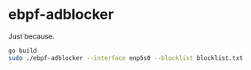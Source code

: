 # ebpf-adblocker

Just because.

```sh
go build
sudo ./ebpf-adblocker --interface enp5s0 --blocklist blocklist.txt
```
